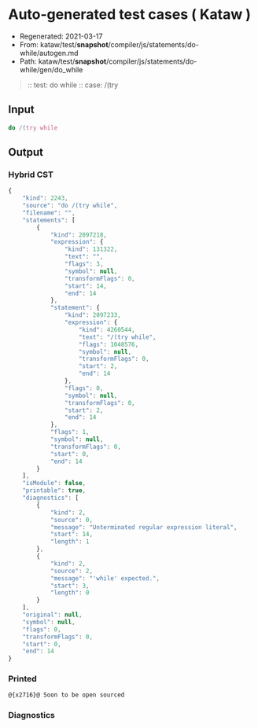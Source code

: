 # Auto-generated test cases ( Kataw )
- Regenerated: 2021-03-17
- From: kataw/test/__snapshot__/compiler/js/statements/do-while/autogen.md
- Path: kataw/test/__snapshot__/compiler/js/statements/do-while/gen/do_while
> :: test: do while
> :: case: /(try
## Input

`````js
do /(try while
`````

## Output

### Hybrid CST

```javascript
{
    "kind": 2243,
    "source": "do /(try while",
    "filename": "",
    "statements": [
        {
            "kind": 2097218,
            "expression": {
                "kind": 131322,
                "text": "",
                "flags": 3,
                "symbol": null,
                "transformFlags": 0,
                "start": 14,
                "end": 14
            },
            "statement": {
                "kind": 2097233,
                "expression": {
                    "kind": 4260544,
                    "text": "/(try while",
                    "flags": 1048576,
                    "symbol": null,
                    "transformFlags": 0,
                    "start": 2,
                    "end": 14
                },
                "flags": 0,
                "symbol": null,
                "transformFlags": 0,
                "start": 2,
                "end": 14
            },
            "flags": 1,
            "symbol": null,
            "transformFlags": 0,
            "start": 0,
            "end": 14
        }
    ],
    "isModule": false,
    "printable": true,
    "diagnostics": [
        {
            "kind": 2,
            "source": 0,
            "message": "Unterminated regular expression literal",
            "start": 14,
            "length": 1
        },
        {
            "kind": 2,
            "source": 2,
            "message": "'while' expected.",
            "start": 3,
            "length": 0
        }
    ],
    "original": null,
    "symbol": null,
    "flags": 0,
    "transformFlags": 0,
    "start": 0,
    "end": 14
}
```

### Printed

```javascript
@{x2716}@ Soon to be open sourced
```

### Diagnostics

```javascript

```

